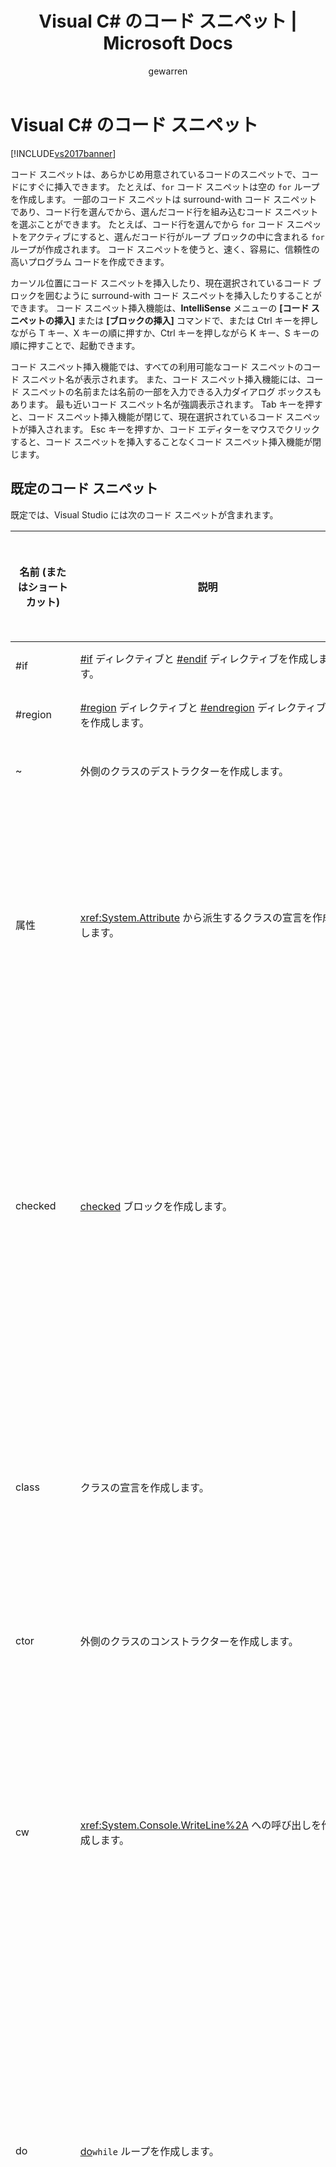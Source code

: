 ﻿---
title: Visual C# のコード スニペット | Microsoft Docs
ms.date: 11/15/2016
ms.prod: visual-studio-dev14
ms.technology: vs-ide-general
ms.topic: conceptual
helpviewer_keywords:
- snippets [C#], default snippets
- snippets [C#], Code Snippet Inserter
- Code Snippet Inserter [J#]
- Code Snippet Inserter [C#]
- Visual C#, default snippets
ms.assetid: dbea3dd6-e650-4190-b874-c9f097d7de6e
caps.latest.revision: 37
author: gewarren
ms.author: gewarren
manager: jillfra
ms.openlocfilehash: 4655ea7160d353fc8735a9025f36de368f247ba8
ms.sourcegitcommit: 08fc78516f1107b83f46e2401888df4868bb1e40
ms.translationtype: MT
ms.contentlocale: ja-JP
ms.lasthandoff: 05/15/2019
ms.locfileid: "65698181"
---
# <a name="visual-c-code-snippets"></a>Visual C# のコード スニペット
[!INCLUDE[vs2017banner](../includes/vs2017banner.md)]

コード スニペットは、あらかじめ用意されているコードのスニペットで、コードにすぐに挿入できます。 たとえば、`for` コード スニペットは空の `for` ループを作成します。 一部のコード スニペットは surround-with コード スニペットであり、コード行を選んでから、選んだコード行を組み込むコード スニペットを選ぶことができます。 たとえば、コード行を選んでから `for` コード スニペットをアクティブにすると、選んだコード行がループ ブロックの中に含まれる `for` ループが作成されます。 コード スニペットを使うと、速く、容易に、信頼性の高いプログラム コードを作成できます。  
  
 カーソル位置にコード スニペットを挿入したり、現在選択されているコード ブロックを囲むように surround-with コード スニペットを挿入したりすることができます。 コード スニペット挿入機能は、**IntelliSense** メニューの **[コード スニペットの挿入]** または **[ブロックの挿入]** コマンドで、または Ctrl キーを押しながら T キー、X キーの順に押すか、Ctrl キーを押しながら K キー、S キーの順に押すことで、起動できます。  
  
 コード スニペット挿入機能では、すべての利用可能なコード スニペットのコード スニペット名が表示されます。 また、コード スニペット挿入機能には、コード スニペットの名前または名前の一部を入力できる入力ダイアログ ボックスもあります。 最も近いコード スニペット名が強調表示されます。 Tab キーを押すと、コード スニペット挿入機能が閉じて、現在選択されているコード スニペットが挿入されます。 Esc キーを押すか、コード エディターをマウスでクリックすると、コード スニペットを挿入することなくコード スニペット挿入機能が閉じます。  
  
## <a name="default-code-snippets"></a>既定のコード スニペット  
 既定では、Visual Studio には次のコード スニペットが含まれます。  
  
|名前 (またはショートカット)|説明|スニペットを挿入できる場所|  
|--------------------------|-----------------|---------------------------------------|  
|#if|[#if](https://msdn.microsoft.com/library/48cabbff-ca82-491f-a56a-eeccd528c7c2) ディレクティブと [#endif](https://msdn.microsoft.com/library/6a5fca55-5aee-441f-86f6-1c99fbe9ec05) ディレクティブを作成します。|任意の場所。|  
|#region|[#region](https://msdn.microsoft.com/library/672c87d1-9771-4f64-ab3f-0ad3d4ffb2b4) ディレクティブと [#endregion](https://msdn.microsoft.com/library/16099660-91b2-49e5-9646-77f9ef069526) ディレクティブを作成します。|任意の場所。|  
|~|外側のクラスのデストラクターを作成します。|クラスの内部。|  
|属性|<xref:System.Attribute> から派生するクラスの宣言を作成します。|名前空間 (グローバル名前空間を含む)、クラス、または構造体の内部。|  
|checked|[checked](https://msdn.microsoft.com/library/718a1194-988d-48a3-b089-d6ee8bd1608d) ブロックを作成します。|メソッド、インデクサー、プロパティ アクセサー、またはイベント アクセサーの内部。|  
|class|クラスの宣言を作成します。|名前空間 (グローバル名前空間を含む)、クラス、または構造体の内部。|  
|ctor|外側のクラスのコンストラクターを作成します。|クラスの内部。|  
|cw|<xref:System.Console.WriteLine%2A> への呼び出しを作成します。|メソッド、インデクサー、プロパティ アクセサー、またはイベント アクセサーの内部。|  
|do|[do](https://msdn.microsoft.com/library/50725f79-9ba6-4898-aa78-6e331568a1bb)`while` ループを作成します。|メソッド、インデクサー、プロパティ アクセサー、またはイベント アクセサーの内部。|  
|else|[else](https://msdn.microsoft.com/library/d9a1d562-8cf5-4bd4-9ba7-8ad970cd25b2) ブロックを作成します。|メソッド、インデクサー、プロパティ アクセサー、またはイベント アクセサーの内部。|  
|enum|[enum](https://msdn.microsoft.com/library/bbeb9a0f-e9b3-41ab-b0a6-c41b1a08974c) 宣言を作成します。|名前空間 (グローバル名前空間を含む)、クラス、または構造体の内部。|  
|equals|<xref:System.Object> クラスに定義された <xref:System.Object.Equals%2A> メソッドをオーバーライドするメソッド宣言を作成します。|クラスまたは構造体の内部。|  
|exception|exception (既定では <xref:System.Exception>) から派生するクラスの宣言を作成します。|名前空間 (グローバル名前空間を含む)、クラス、または構造体の内部。|  
|for|[for](https://msdn.microsoft.com/library/34041a40-2c87-467a-9ffb-a0417d8f67a8) ループを作成します。|メソッド、インデクサー、プロパティ アクセサー、またはイベント アクセサーの内部。|  
|foreach|[foreach](https://msdn.microsoft.com/library/5a9c5ddc-5fd3-457a-9bb6-9abffcd874ec) ループを作成します。|メソッド、インデクサー、プロパティ アクセサー、またはイベント アクセサーの内部。|  
|forr|各イテレーションの後でループ変数をデクリメントする [for](https://msdn.microsoft.com/library/34041a40-2c87-467a-9ffb-a0417d8f67a8) ループを作成します。|メソッド、インデクサー、プロパティ アクセサー、またはイベント アクセサーの内部。|  
|if|[if](https://msdn.microsoft.com/library/d9a1d562-8cf5-4bd4-9ba7-8ad970cd25b2) ブロックを作成します。|メソッド、インデクサー、プロパティ アクセサー、またはイベント アクセサーの内部。|  
|indexer|インデクサーの宣言を作成します。|クラスまたは構造体の内部。|  
|interface|[interface](https://msdn.microsoft.com/library/7da38e81-4f99-4bc5-b07d-c986b687eeba) 宣言を作成します。|名前空間 (グローバル名前空間を含む)、クラス、または構造体の内部。|  
|invoke|イベントを安全に呼び出すブロックを作成します。|メソッド、インデクサー、プロパティ アクセサー、またはイベント アクセサーの内部。|  
|iterator|反復子を作成します。|クラスまたは構造体の内部。|  
|iterindex|入れ子になったクラスを使って "名前付き" の反復子とインデクサーのペアを作成します。|クラスまたは構造体の内部。|  
|lock|[lock](https://msdn.microsoft.com/library/656da1a4-707e-4ef6-9c6e-6d13b646af42) ブロックを作成します。|メソッド、インデクサー、プロパティ アクセサー、またはイベント アクセサーの内部。|  
|mbox|<xref:System.Windows.Forms.MessageBox.Show%2A?displayProperty=fullName> への呼び出しを作成します。 場合によっては、System.Windows.Forms.dll への参照を追加する必要があります。|メソッド、インデクサー、プロパティ アクセサー、またはイベント アクセサーの内部。|  
|namespace|[namespace](https://msdn.microsoft.com/library/0a788423-9110-42e0-97d9-bda41ca4870f) 宣言を作成します。|名前空間 (グローバル名前空間を含む) の内部。|  
|prop|[自動実装プロパティ](https://msdn.microsoft.com/library/aa55fa97-ccec-431f-b5e9-5ac789fd32b7)の宣言を作成します。|クラスまたは構造体の内部。|  
|propfull|get および set アクセサーを持つプロパティの宣言を作成します。|クラスまたは構造体の内部。|  
|propg|プライベートな "set" アクセサーを持つ読み取り専用の[自動実装プロパティ](https://msdn.microsoft.com/library/aa55fa97-ccec-431f-b5e9-5ac789fd32b7)を作成します。|クラスまたは構造体の内部。|  
|sim|[static](https://msdn.microsoft.com/library/5509e215-2183-4da3-bab4-6b7e607a4fdf) [int](https://msdn.microsoft.com/library/212447b4-5d2a-41aa-88ab-84fe710bdb52) の Main メソッドの宣言を作成します。|クラスまたは構造体の内部。|  
|struct|[struct](https://msdn.microsoft.com/library/ff3dd9b7-dc93-4720-8855-ef5558f65c7c) 宣言を作成します。|名前空間 (グローバル名前空間を含む)、クラス、または構造体の内部。|  
|svm|[static](https://msdn.microsoft.com/library/5509e215-2183-4da3-bab4-6b7e607a4fdf) [void](https://msdn.microsoft.com/library/0d2d8a95-fe20-4fbd-bf5d-c1e54bce71d4) の Main メソッドの宣言を作成します。|クラスまたは構造体の内部。|  
|switch|[switch](https://msdn.microsoft.com/library/44bae8b8-8841-4d85-826b-8a94277daecb) ブロックを作成します。|メソッド、インデクサー、プロパティ アクセサー、またはイベント アクセサーの内部。|  
|try|[try-catch](https://msdn.microsoft.com/library/cb5503c7-bfa1-4610-8fc2-ddcd2e84c438) ブロックを作成します。|メソッド、インデクサー、プロパティ アクセサー、またはイベント アクセサーの内部。|  
|tryf|[try-finally](https://msdn.microsoft.com/library/c27623fb-7261-4464-862c-7a369d3c8f0a) ブロックを作成します。|メソッド、インデクサー、プロパティ アクセサー、またはイベント アクセサーの内部。|  
|unchecked|[unchecked](https://msdn.microsoft.com/library/0c021f7c-923f-4b3d-a58f-55336f5ac27e) ブロックを作成します。|メソッド、インデクサー、プロパティ アクセサー、またはイベント アクセサーの内部。|  
|unsafe|[unsafe](https://msdn.microsoft.com/library/7e818009-1c6e-4b9e-b769-3728a01586a0) ブロックを作成します。|メソッド、インデクサー、プロパティ アクセサー、またはイベント アクセサーの内部。|  
|使用|[using](https://msdn.microsoft.com/library/b42b8e61-5e7e-439c-bb71-370094b44ae8) ディレクティブを作成します。|名前空間 (グローバル名前空間を含む) の内部。|  
|while|[while](https://msdn.microsoft.com/library/72a0765c-6852-4aca-b327-4a11cb7f5c59) ループを作成します。|メソッド、インデクサー、プロパティ アクセサー、またはイベント アクセサーの内部。|  
  
## <a name="see-also"></a>関連項目
 [コード スニペットの関数](../ide/code-snippet-functions.md)   
 [コード スニペット](../ide/code-snippets.md)   
 [方法: 置換が適用された新しいスニペットを作成します。](https://msdn.microsoft.com/8d56d43c-097a-475b-aa85-cae1554b6338)   
 [テンプレート パラメーター](../ide/template-parameters.md)   
 [方法: Surround-with コード スニペットを使用します。](../ide/how-to-use-surround-with-code-snippets.md)   
 [方法: C# リファクタリング スニペットを復元する](../ide/how-to-restore-csharp-refactoring-snippets.md)
